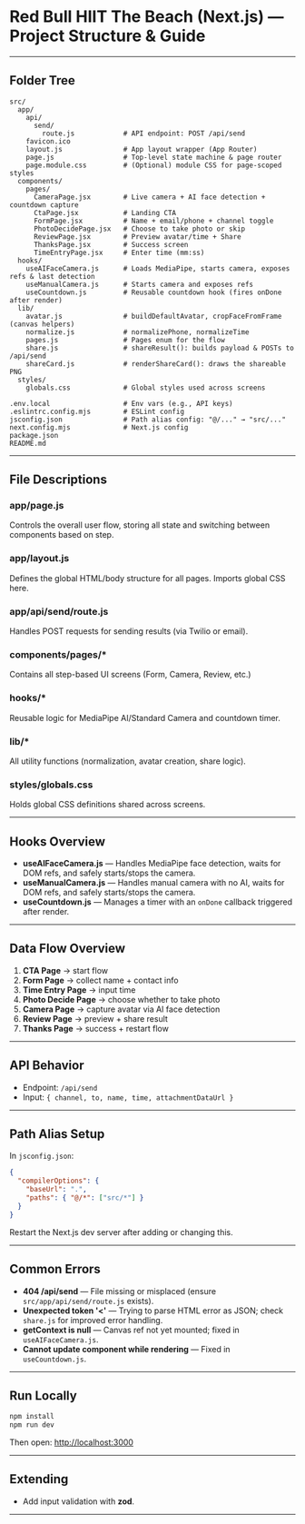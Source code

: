 # Red Bull HIIT The Beach (Next.js) — Project Structure & Guide

---

## Folder Tree

```
src/
  app/
    api/
      send/
        route.js            # API endpoint: POST /api/send
    favicon.ico
    layout.js               # App layout wrapper (App Router)
    page.js                 # Top-level state machine & page router
    page.module.css         # (Optional) module CSS for page-scoped styles
  components/
    pages/
      CameraPage.jsx        # Live camera + AI face detection + countdown capture
      CtaPage.jsx           # Landing CTA
      FormPage.jsx          # Name + email/phone + channel toggle
      PhotoDecidePage.jsx   # Choose to take photo or skip
      ReviewPage.jsx        # Preview avatar/time + Share
      ThanksPage.jsx        # Success screen
      TimeEntryPage.jsx     # Enter time (mm:ss)
  hooks/
    useAIFaceCamera.js      # Loads MediaPipe, starts camera, exposes refs & last detection
    useManualCamera.js      # Starts camera and exposes refs
    useCountdown.js         # Reusable countdown hook (fires onDone after render)
  lib/
    avatar.js               # buildDefaultAvatar, cropFaceFromFrame (canvas helpers)
    normalize.js            # normalizePhone, normalizeTime
    pages.js                # Pages enum for the flow
    share.js                # shareResult(): builds payload & POSTs to /api/send
    shareCard.js            # renderShareCard(): draws the shareable PNG
  styles/
    globals.css             # Global styles used across screens

.env.local                  # Env vars (e.g., API keys)
.eslintrc.config.mjs        # ESLint config
jsconfig.json               # Path alias config: "@/..." → "src/..."
next.config.mjs             # Next.js config
package.json
README.md
```

---

## File Descriptions

### app/page.js
Controls the overall user flow, storing all state and switching between components based on step.

### app/layout.js
Defines the global HTML/body structure for all pages. Imports global CSS here.

### app/api/send/route.js
Handles POST requests for sending results (via Twilio or email).

### components/pages/*
Contains all step-based UI screens (Form, Camera, Review, etc.)

### hooks/*
Reusable logic for MediaPipe AI/Standard Camera and countdown timer.

### lib/*
All utility functions (normalization, avatar creation, share logic).

### styles/globals.css
Holds global CSS definitions shared across screens.

---

## Hooks Overview

- **useAIFaceCamera.js** — Handles MediaPipe face detection, waits for DOM refs, and safely starts/stops the camera.
- **useManualCamera.js** — Handles manual camera with no AI, waits for DOM refs, and safely starts/stops the camera.
- **useCountdown.js** — Manages a timer with an `onDone` callback triggered after render.

---

## Data Flow Overview

1. **CTA Page** → start flow
2. **Form Page** → collect name + contact info
3. **Time Entry Page** → input time
4. **Photo Decide Page** → choose whether to take photo
5. **Camera Page** → capture avatar via AI face detection
6. **Review Page** → preview + share result
7. **Thanks Page** → success + restart flow

---

## API Behavior

- Endpoint: `/api/send`
- Input: `{ channel, to, name, time, attachmentDataUrl }`

---

## Path Alias Setup

In `jsconfig.json`:

```json
{
  "compilerOptions": {
    "baseUrl": ".",
    "paths": { "@/*": ["src/*"] }
  }
}
```

Restart the Next.js dev server after adding or changing this.

---

## Common Errors

- **404 /api/send** — File missing or misplaced (ensure `src/app/api/send/route.js` exists).
- **Unexpected token '<'** — Trying to parse HTML error as JSON; check `share.js` for improved error handling.
- **getContext is null** — Canvas ref not yet mounted; fixed in `useAIFaceCamera.js`.
- **Cannot update component while rendering** — Fixed in `useCountdown.js`.

---

## Run Locally

```bash
npm install
npm run dev
```

Then open: [http://localhost:3000](http://localhost:3000)

---
## Extending

- Add input validation with **zod**.
---

